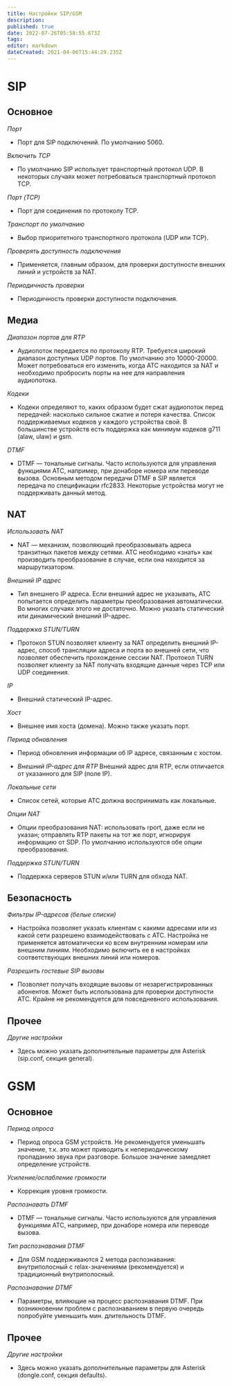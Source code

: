 ```yaml
---
title: Настройки SIP/GSM
description: 
published: true
date: 2022-07-26T05:58:55.673Z
tags: 
editor: markdown
dateCreated: 2021-04-06T15:44:29.235Z
---
```


# SIP
## Основное

<a id="port_number"></a>*Порт*
- Порт для SIP подключений. По умолчанию 5060.

<a id="tcp_enable"></a>*Включить TCP*
- По умолчанию SIP использует транспортный протокол UDP. В некоторых случаях может потребоваться транспортный протокол TCP.

*Порт (TCP)*
- Порт для соединения по протоколу TCP.

*Транспорт по умолчанию*
- Выбор приоритетного транспортного протокола (UDP или TCP).

*Проверять доступность подключения*
- Применяется, главным образом, для проверки доступности внешних линий и устройств за NAT.

*Периодичность проверки*
- Периодичность проверки доступности подключения.

## <a id="media"></a>Медиа

*Диапазон портов для RTP*
- Аудиопоток передается по протоколу RTP. Требуется широкий диапазон доступных UDP портов. По умолчанию это 10000-20000. Может потребоваться его изменить, когда АТС находится за NAT и необходимо пробросить порты на нее для направления аудиопотока.

*Кодеки*
- Кодеки определяют то, каких образом будет сжат аудиопоток перед передачей: насколько сильное сжатие и потеря качества. Список поддерживаемых кодеков у каждого устройства свой. В большинстве устройств есть поддержка как минимум кодеков g711 (alaw, ulaw) и gsm.

*DTMF*
- DTMF — тональные сигналы. Часто используются для управления функциями АТС, например, при донаборе номера или переводе вызова. Основным методом передачи DTMF в SIP является передача по спецификации rfc2833. Некоторые устройства могут не поддерживать данный метод.

## NAT

*Использовать NAT*
- NAT — механизм, позволяющий преобразовывать адреса транзитных пакетов между сетями. АТС необходимо «знать» как производить преобразование в случае, если она находится за маршрутизатором.

*Внешний IP адрес*
- Тип внешнего IP адреса. Если внешний адрес не указывать, АТС попытается определить параметры преобразования автоматически. Во многих случаях этого не достаточно. Можно указать статический или динамический внешний IP-адрес.

*Поддержка STUN/TURN*
- Протокол STUN позволяет клиенту за NAT определить внешний IP-адрес, способ трансляции  адреса и порта во внешней сети, что позволяет обеспечить прохождение сессии NAT. Протокол TURN позволяет клиенту за NAT получать входящие данные через TCP или UDP соединения.

*IP*
- Внешний статический IP-адрес.

*Хост*
- Внешнее имя хоста (домена). Можно также указать порт.

*Период обновления*
- Период обновления информации об IP адресе, связанным с хостом.

- *Внешний IP-адрес для RTP*
Внешний адрес для RTP, если отличается от указанного для SIP (поле IP).

*Локальные сети*
- Список сетей, которые АТС должна воспринимать как локальные.

*Опции NAT*
- Опции преобразования NAT: использовать rport, даже если не указан; отправлять RTP пакеты на тот же порт, игнорируя информацию от SDP. По умолчанию используются обе опции преобразования.

*Поддержка STUN/TURN*
- Поддержка серверов STUN и/или TURN для обхода NAT.

## Безопасность

*Фильтры IP-адресов (белые списки)*
- Настройка позволяет указать клиентам с какими адресами или из какой сети разрешено взаимодействовать с АТС. Настройка не применяется автоматически ко всем внутренним номерам или внешним линиям. Необходимо включить ее в настройках соответствующих внешних линий или номеров.

*Разрешить гостевые SIP вызовы*
- Позволяет получать входящие вызовы от незарегистрированных абонентов. Может быть использована для проверки доступности АТС. Крайне не рекомендуется для повседневного использования.

## Прочее

*Другие настройки*
- Здесь можно указать дополнительные параметры для Asterisk (sip.conf, секция general).

# GSM
## Основное

*Период опроса*
- Период опроса GSM устройств. Не рекомендуется уменьшать значение, т.к. это может приводить к непериодическому пропаданию звука при разговоре. Большое значение замедляет определение устройств.

*Усиление/ослабление громкости*
- Коррекция уровня громкости.

*Распознавать DTMF*
- DTMF — тональные сигналы. Часто используются для управления функциями АТС, например, при донаборе номера или переводе вызова.

*Тип распознавания DTMF*
- Для GSM поддерживаются 2 метода распознавания: внутриполосный с relax-значениями (рекомендуется) и традиционный внутриполосный.

*Распознавание DTMF*
- Параметры, влияющие на процесс распознавания DTMF. При возникновении проблем с распознаванием в первую очередь попробуйте уменьшить мин. длительность DTMF.

## Прочее

*Другие настройки*
- Здесь можно указать дополнительные параметры для Asterisk (dongle.conf, секция defaults).
